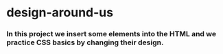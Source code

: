 # design-around-us

### In this project we insert some elements into the HTML and we practice CSS basics by changing their design.
